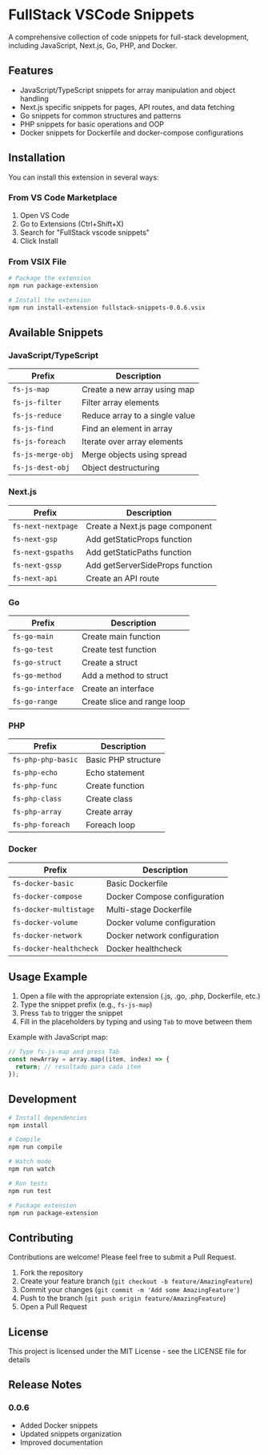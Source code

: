 # FullStack VSCode Snippets

A comprehensive collection of code snippets for full-stack development, including JavaScript, Next.js, Go, PHP, and Docker.

## Features

- JavaScript/TypeScript snippets for array manipulation and object handling
- Next.js specific snippets for pages, API routes, and data fetching
- Go snippets for common structures and patterns
- PHP snippets for basic operations and OOP
- Docker snippets for Dockerfile and docker-compose configurations

## Installation

You can install this extension in several ways:

### From VS Code Marketplace

1. Open VS Code
2. Go to Extensions (Ctrl+Shift+X)
3. Search for "FullStack vscode snippets"
4. Click Install

### From VSIX File

```bash
# Package the extension
npm run package-extension

# Install the extension
npm run install-extension fullstack-snippets-0.0.6.vsix
```

## Available Snippets

### JavaScript/TypeScript

| Prefix            | Description                    |
| ----------------- | ------------------------------ |
| `fs-js-map`       | Create a new array using map   |
| `fs-js-filter`    | Filter array elements          |
| `fs-js-reduce`    | Reduce array to a single value |
| `fs-js-find`      | Find an element in array       |
| `fs-js-foreach`   | Iterate over array elements    |
| `fs-js-merge-obj` | Merge objects using spread     |
| `fs-js-dest-obj`  | Object destructuring           |

### Next.js

| Prefix             | Description                     |
| ------------------ | ------------------------------- |
| `fs-next-nextpage` | Create a Next.js page component |
| `fs-next-gsp`      | Add getStaticProps function     |
| `fs-next-gspaths`  | Add getStaticPaths function     |
| `fs-next-gssp`     | Add getServerSideProps function |
| `fs-next-api`      | Create an API route             |

### Go

| Prefix            | Description                 |
| ----------------- | --------------------------- |
| `fs-go-main`      | Create main function        |
| `fs-go-test`      | Create test function        |
| `fs-go-struct`    | Create a struct             |
| `fs-go-method`    | Add a method to struct      |
| `fs-go-interface` | Create an interface         |
| `fs-go-range`     | Create slice and range loop |

### PHP

| Prefix             | Description         |
| ------------------ | ------------------- |
| `fs-php-php-basic` | Basic PHP structure |
| `fs-php-echo`      | Echo statement      |
| `fs-php-func`      | Create function     |
| `fs-php-class`     | Create class        |
| `fs-php-array`     | Create array        |
| `fs-php-foreach`   | Foreach loop        |

### Docker

| Prefix                  | Description                  |
| ----------------------- | ---------------------------- |
| `fs-docker-basic`       | Basic Dockerfile             |
| `fs-docker-compose`     | Docker Compose configuration |
| `fs-docker-multistage`  | Multi-stage Dockerfile       |
| `fs-docker-volume`      | Docker volume configuration  |
| `fs-docker-network`     | Docker network configuration |
| `fs-docker-healthcheck` | Docker healthcheck           |

## Usage Example

1. Open a file with the appropriate extension (.js, .go, .php, Dockerfile, etc.)
2. Type the snippet prefix (e.g., `fs-js-map`)
3. Press `Tab` to trigger the snippet
4. Fill in the placeholders by typing and using `Tab` to move between them

Example with JavaScript map:

```javascript
// Type fs-js-map and press Tab
const newArray = array.map((item, index) => {
  return; // resultado para cada item
});
```

## Development

```bash
# Install dependencies
npm install

# Compile
npm run compile

# Watch mode
npm run watch

# Run tests
npm run test

# Package extension
npm run package-extension
```

## Contributing

Contributions are welcome! Please feel free to submit a Pull Request.

1. Fork the repository
2. Create your feature branch (`git checkout -b feature/AmazingFeature`)
3. Commit your changes (`git commit -m 'Add some AmazingFeature'`)
4. Push to the branch (`git push origin feature/AmazingFeature`)
5. Open a Pull Request

## License

This project is licensed under the MIT License - see the LICENSE file for details

## Release Notes

### 0.0.6

- Added Docker snippets
- Updated snippets organization
- Improved documentation
